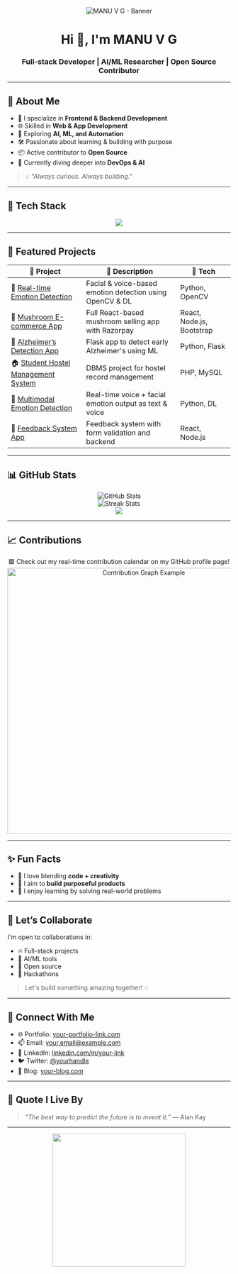 <!-- Banner -->
<p align="center">
  <img src="https://github.com/Manuvg1907/Manuvg1907/assets/your-banner.png" alt="MANU V G - Banner" />
</p>

<h1 align="center">Hi 👋, I'm MANU V G</h1>
<h3 align="center">Full-stack Developer | AI/ML Researcher | Open Source Contributor</h3>

---

## 🚀 About Me

- 🔧 I specialize in **Frontend & Backend Development**
- 🌐 Skilled in **Web & App Development**
- 🤖 Exploring **AI, ML, and Automation**
- 🛠️ Passionate about learning & building with purpose
- 📦 Active contributor to **Open Source**
- 🌱 Currently diving deeper into **DevOps & AI**

> 💡 *"Always curious. Always building."*

---

## 🧰 Tech Stack

<p align="center">
  <img src="https://skillicons.dev/icons?i=html,css,js,react,nodejs,python,java,cpp,c,git,github,bootstrap,vscode,figma" />
</p>

---

## 🌟 Featured Projects

| 🚀 Project | 📝 Description | 🔧 Tech |
|-----------|----------------|---------|
| 🧠 [Real-time Emotion Detection](https://github.com/Manuvg1907/Real-time-Emotion-Detection) | Facial & voice-based emotion detection using OpenCV & DL | Python, OpenCV |
| 🍄 [Mushroom E-commerce App](https://github.com/Manuvg1907/MushroomApp) | Full React-based mushroom selling app with Razorpay | React, Node.js, Bootstrap |
| 🧬 [Alzheimer’s Detection App](https://github.com/Manuvg1907/Alzheimers-Detection-Flask) | Flask app to detect early Alzheimer's using ML | Python, Flask |
| 🏠 [Student Hostel Management System](https://github.com/Manuvg1907/Hostel-Management-System) | DBMS project for hostel record management | PHP, MySQL |
| 🤖 [Multimodal Emotion Detection](https://github.com/Manuvg1907/Multimodal-Emotion-Detection) | Real-time voice + facial emotion output as text & voice | Python, DL |
| 💬 [Feedback System App](https://github.com/Manuvg1907/Feedback-System) | Feedback system with form validation and backend | React, Node.js |

---

## 📊 GitHub Stats

<p align="center">
  <img src="https://github-readme-stats.vercel.app/api?username=manuvg1907&show_icons=true&theme=radical" alt="GitHub Stats" />
  <br />
  <img src="https://github-readme-streak-stats.herokuapp.com/?user=manuvg1907&theme=radical" alt="Streak Stats" />
  <br />
  <img src="https://github-readme-stats.vercel.app/api/top-langs/?username=manuvg1907&layout=compact&theme=radical" />
</p>

---

## 📈 Contributions

<p align="center">
  🟩 Check out my real-time contribution calendar on my GitHub profile page!  
  <br />
  <a href="https://github.com/Manuvg1907">
    <img src="https://user-images.githubusercontent.com/63827040/131613034-9a7b35c4-ff34-4d96-b41a-7cbd40cfe0f3.png" width="600" alt="Contribution Graph Example" />
  </a>
</p>

---

## ✨ Fun Facts

- 🎨 I love blending **code + creativity**
- 🎯 I aim to **build purposeful products**
- 🧠 I enjoy learning by solving real-world problems

---

## 🤝 Let’s Collaborate

I'm open to collaborations in:

- 🔥 Full-stack projects
- 🤖 AI/ML tools
- 🌱 Open source
- 🚀 Hackathons

> Let's build something amazing together! 💡

---

## 🔗 Connect With Me

- 🌐 Portfolio: [your-portfolio-link.com](https://your-portfolio-link.com)  
- 📫 Email: [your.email@example.com](mailto:your.email@example.com)  
- 💼 LinkedIn: [linkedin.com/in/your-link](https://linkedin.com/in/your-link)  
- 🐦 Twitter: [@yourhandle](https://twitter.com/yourhandle)  
- 📝 Blog: [your-blog.com](https://your-blog.com)

---

## 🧠 Quote I Live By

> *“The best way to predict the future is to invent it.”* — Alan Kay

---

<p align="center">
  <img src="https://media.giphy.com/media/L1R1tvI9svkIWwpVYr/giphy.gif" width="300" />
</p>
